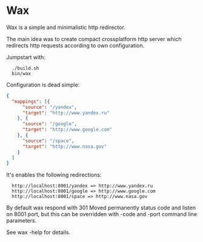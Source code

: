 # Wax
Wax is a simple and minimalistic http redirector.

The main idea was to create compact crossplatform http server which redirects http requests according to own configuration.

Jumpstart with:

```shell
  ./build.sh
  bin/wax
```

Configuration is dead simple:
```json
{
  "mappings": [{
      "source": "/yandex",
      "target": "http://www.yandex.ru"
    }, {
      "source": "/google",
      "target": "http://www.google.com"
    }, {
      "source": "/space",
      "target": "http://www.nasa.gov"
    }
  ]
}
```

It's enables the following redirections:

```shell
  http://localhost:8001/yandex => http://www.yandex.ru
  http://localhost:8001/google => http://www.google.com
  http://localhost:8001/space => http://www.nasa.gov
```

By default wax respond with 301 Moved permanently status code and listen on 8001 port, but this can be overridden with -code and -port command line parameters.

See wax -help for details.
